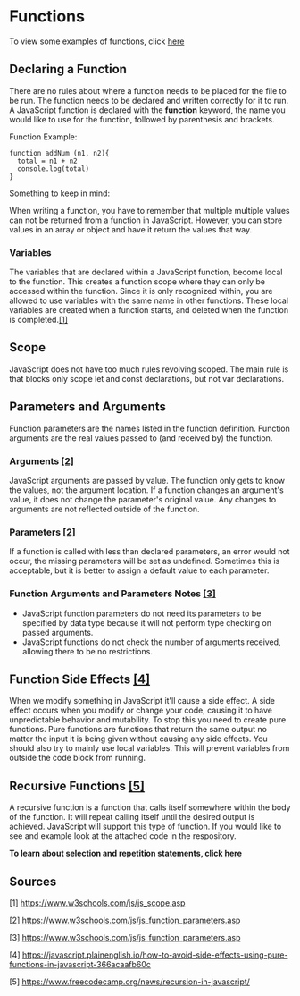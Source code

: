 # Functions

To view some examples of functions, click [here](https://github.com/Macaela33/JavaScript/blob/06c102cf8bbfb0728b9b403284662848c369960e/Functions/functions.js)

## Declaring a Function
There are no rules about where a function needs to be placed for the file to be run. The function needs to be declared and written correctly for it to run. 
A JavaScript function is declared with the **function** keyword, the name you would like to use for the function, followed by parenthesis and brackets.

Function Example:

    function addNum (n1, n2){
      total = n1 + n2
      console.log(total)
    }

Something to keep in mind:

When writing a function, you have to remember that multiple multiple values can not be returned from a function in JavaScript. However, you can store values in an array or object and have it return the values that way.

### Variables
The variables that are declared within a JavaScript function, become local to the function. This creates a function scope where they can only be accessed within the function. Since it is only recognized within, you are allowed to use variables with the same name in other functions. These local variables are created when a function starts, and deleted when the function is completed.[[1]](https://www.w3schools.com/js/js_scope.asp)

## Scope
JavaScript does not have too much rules revolving scoped. The main rule is that blocks only scope let and const declarations, but not var declarations.

## Parameters and Arguments
Function parameters are the names listed in the function definition. Function arguments are the real values passed to (and received by) the function.

### Arguments [[2]](https://www.w3schools.com/js/js_function_parameters.asp)
JavaScript arguments are passed by value. The function only gets to know the values, not the argument location. If a function changes an argument's value, it does not change the parameter's original value. Any changes to arguments are not reflected outside of the function.

### Parameters [[2]](https://www.w3schools.com/js/js_function_parameters.asp)
If a function is called with less than declared parameters, an error would not occur, the missing parameters will be set as undefined. Sometimes this is acceptable, but it is better to assign a default value to each parameter.

### Function Arguments and Parameters Notes [[3]](https://www.w3schools.com/js/js_function_parameters.asp)
- JavaScript function parameters do not need its parameters to be specified by data type because it will not perform type checking on passed arguments.
- JavaScript functions do not check the number of arguments received, allowing there to be no restrictions. 

## Function Side Effects [[4]](https://javascript.plainenglish.io/how-to-avoid-side-effects-using-pure-functions-in-javascript-366acaafb60c)
When we modify something in JavaScript it'll cause a side effect. A side effect occurs when you modify or change your code, causing it to have unpredictable behavior and mutability. To stop this you need to create pure functions. Pure functions are functions that return the same output no matter the input it is being given without causing any side effects. You should also try to mainly use local variables. This will prevent variables from outside the code block from running. 

## Recursive Functions [[5]](https://www.freecodecamp.org/news/recursion-in-javascript/)
A recursive function is a function that calls itself somewhere within the body of the function. It will repeat calling itself until the desired output is achieved. JavaScript will support this type of function. If you would like to see and example look at the attached code in the respository. 

**To learn about selection and repetition statements, click [here](https://github.com/Macaela33/JavaScript/blob/b3712a8806b6674b6744d9e2159da59430187b6a/Selection%26Repetition/Selection%26Repetition.md)**

## Sources
[1] https://www.w3schools.com/js/js_scope.asp

[2] https://www.w3schools.com/js/js_function_parameters.asp

[3] https://www.w3schools.com/js/js_function_parameters.asp

[4] https://javascript.plainenglish.io/how-to-avoid-side-effects-using-pure-functions-in-javascript-366acaafb60c

[5] https://www.freecodecamp.org/news/recursion-in-javascript/

